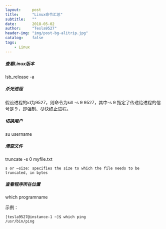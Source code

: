 ```yaml
---
layout:     post
title:      "Linux命令汇总"
subtitle:   ""
date:       2018-05-02
author:     "Tesla9527"
header-img: "img/post-bg-alitrip.jpg"
catalog:    false
tags:
    - Linux
---
```


##### 查看Linux版本

lsb_release -a

##### 杀死进程

假设进程的id为9527，则命令为kill -s 9 9527，其中-s 9 指定了传递给进程的信号是９，即强制、尽快终止进程。

##### 切换用户

su username

##### 清空文件

truncate -s 0 myfile.txt
```
s or –size: specifies the size to which the file needs to be truncated, in bytes
```

##### 查看程序所在位置

which programname

示例：
```
[tesla9527@instance-1 ~]$ which ping
/usr/bin/ping
```
